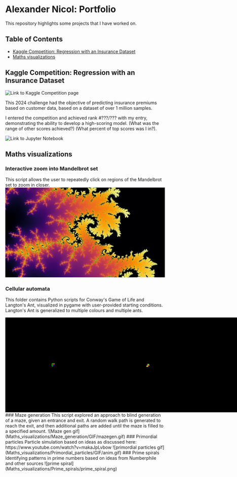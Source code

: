 # Alexander Nicol: Portfolio

This repository highlights some projects that I have worked on.

## Table of Contents
- [Kaggle Competition: Regression with an Insurance Dataset](#kaggle-competition-regression-with-an-insurance-dataset)
- [Maths visualizations](#maths-visualizations)

## Kaggle Competition: Regression with an Insurance Dataset
![Link to Kaggle Competition page](https://www.kaggle.com/competitions/playground-series-s4e12/overview)

This 2024 challenge had the objective of predicting insurance premiums based on customer data, based on a dataset of over 1 million samples. 

I entered the competition and achieved rank #???/??? with my entry, demonstrating the ability to develop a high-scoring model. (What was the range of other scores achieved?) (What percent of top scores was I in?).

![Link to Jupyter Notebook](https://github.com/xelanicol/Portfolio/blob/main/Kaggle_regression_insurance/transformed_target.ipynb)

## Maths visualizations
### Interactive zoom into Mandelbrot set
This script allows the user to repeatedly click on regions of the Mandelbrot set to zoom in closer.
![Mandelbrot set](Maths_visualizations/Mandelbrot_Interactive/005.png)
### Cellular automata
This folder contains Python scripts for Conway's Game of Life and Langton's Ant, visualized in pygame with user-provided starting conditions. Langton's Ant is generalized to multiple colours and multiple ants.
<div style="display: flex; justify-content: space-around;">
  <img src="Maths_visualizations/Cellular_automata/GIF/Langtons Ant_1_ants_LLRR.gif" alt="Image 1" width="300"/>
  <img src="Maths_visualizations/Cellular_automata/GIF/Langtons Ant_1_ants_LRRRRRLLR.gif" alt="Image 2" width="300"/>
  <img src="Maths_visualizations/Cellular_automata/GIF/Langtons Ant_1_ants_RRLLLRLLLRRR.gif" alt="Image 3" width="300"/>
</div>
### Maze generation
This script explored an approach to blind generation of a maze, given an entrance and exit. A random walk path is generated to reach the exit, and then additional paths are added until the maze is filled to a specified amount.
![Maze gen gif](Maths_visualizations/Maze_generation/GIF/mazegen.gif)
### Primordial particles
Particle simulation based on ideas as discussed here: https://www.youtube.com/watch?v=makaJpLvbow
![primordial particles gif](Maths_visualizations/Primordial_particles/GIF/anim.gif)
### Prime spirals
Identifying patterns in prime numbers based on ideas from Numberphile and other sources
![prime spiral](Maths_visualizations/Prime_spirals/prime_spiral.png)
